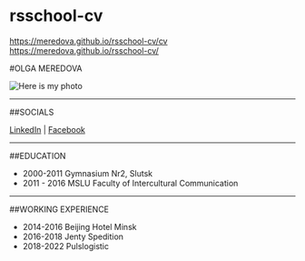 # rsschool-cv
https://meredova.github.io/rsschool-cv/cv
https://meredova.github.io/rsschool-cv/

#OLGA MEREDOVA

![Here is my photo](https://media-exp1.licdn.com/dms/image/C4D03AQGUwJmQywtrtw/profile-displayphoto-shrink_200_200/0/1610009309504?e=2147483647&v=beta&t=bD_61NgB_wmxmKRmOYatblERXn79YROAJc1KUUvHNas)

------------------

##SOCIALS

[LinkedIn](https://www.linkedin.com/in/olga-meredova-10168215b/?originalSubdomain=by) | [Facebook](https://ru-ru.facebook.com/olya.gurbo.3)

--------------------------

##EDUCATION

- 2000-2011 Gymnasium Nr2, Slutsk
- 2011 - 2016 MSLU Faculty of Intercultural Communication

--------------------------

##WORKING EXPERIENCE

- 2014-2016 Beijing Hotel Minsk
- 2016-2018 Jenty Spedition
- 2018-2022 Pulslogistic
